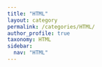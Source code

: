 ```yaml
---
title: "HTML"
layout: category
permalink: /categories/HTML/
author_profile: true
taxonomy: HTML
sidebar:
  nav: "HTML"
---
```

